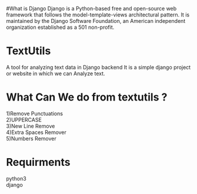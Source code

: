 #What is Django
Django is a Python-based free and open-source web framework that follows the model-template-views architectural pattern. 
It is maintained by the Django Software Foundation, an American independent organization established as a 501 non-profit.

# TextUtils
A tool for analyzing text data in Django backend
It is a simple django project or website in which we can Analyze text.

<h1>What Can We do from textutils ?</h1>
1)Remove Punctuations<br>
2)UPPERCASE<br>
3)New Line Remove<br>
4)Extra Spaces Remover<br>
5)Numbers Remover

<h1>Requirments</h1>
python3<br>
django<br>
